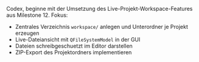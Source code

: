 Codex, beginne mit der Umsetzung des Live-Projekt-Workspace-Features aus Milestone 12.
Fokus:
- Zentrales Verzeichnis `workspace/` anlegen und Unterordner je Projekt erzeugen
- Live-Dateiansicht mit `QFileSystemModel` in der GUI
- Dateien schreibgeschuetzt im Editor darstellen
- ZIP-Export des Projektordners implementieren

